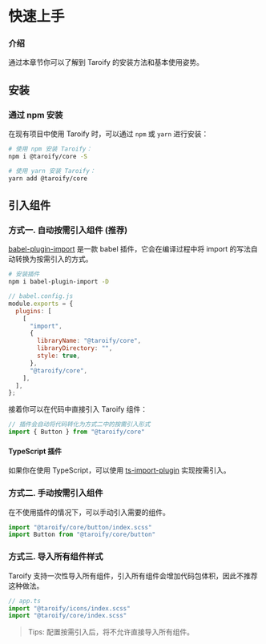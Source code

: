 # 快速上手

### 介绍

通过本章节你可以了解到 Taroify 的安装方法和基本使用姿势。

## 安装

### 通过 npm 安装

在现有项目中使用 Taroify 时，可以通过 `npm` 或 `yarn` 进行安装：

```bash
# 使用 npm 安装 Taroify：
npm i @taroify/core -S

# 使用 yarn 安装 Taroify：
yarn add @taroify/core
```

## 引入组件

### 方式一. 自动按需引入组件 (推荐)

[babel-plugin-import](https://github.com/ant-design/babel-plugin-import) 是一款 babel 插件，它会在编译过程中将 import 的写法自动转换为按需引入的方式。

```bash
# 安装插件
npm i babel-plugin-import -D
```

```js
// babel.config.js
module.exports = {
  plugins: [
    [
      "import",
      {
        libraryName: "@taroify/core",
        libraryDirectory: "",
        style: true,
      },
      "@taroify/core",
    ],
  ],
};
```

接着你可以在代码中直接引入 Taroify 组件：

```js
// 插件会自动将代码转化为方式二中的按需引入形式
import { Button } from "@taroify/core"
```

#### TypeScript 插件

如果你在使用 TypeScript，可以使用 [ts-import-plugin](https://github.com/Brooooooklyn/ts-import-plugin) 实现按需引入。

### 方式二. 手动按需引入组件

在不使用插件的情况下，可以手动引入需要的组件。

```js
import "@taroify/core/button/index.scss"
import Button from "@taroify/core/button"
```

### 方式三. 导入所有组件样式

Taroify 支持一次性导入所有组件，引入所有组件会增加代码包体积，因此不推荐这种做法。

```js
// app.ts
import "@taroify/icons/index.scss"
import "@taroify/core/index.scss"
```

> Tips: 配置按需引入后，将不允许直接导入所有组件。
